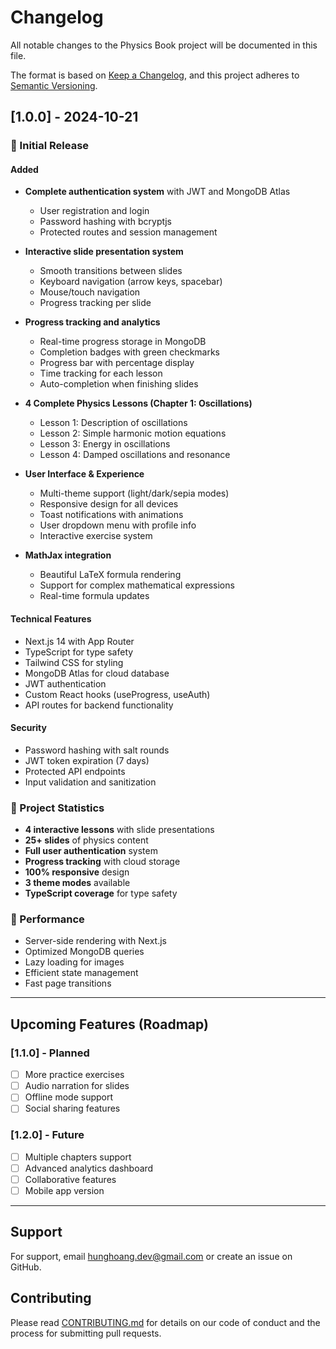 # Changelog

All notable changes to the Physics Book project will be documented in this file.

The format is based on [Keep a Changelog](https://keepachangelog.com/en/1.0.0/),
and this project adheres to [Semantic Versioning](https://semver.org/spec/v2.0.0.html).

## [1.0.0] - 2024-10-21

### 🎉 Initial Release

#### Added
- **Complete authentication system** with JWT and MongoDB Atlas
  - User registration and login
  - Password hashing with bcryptjs
  - Protected routes and session management
  
- **Interactive slide presentation system**
  - Smooth transitions between slides
  - Keyboard navigation (arrow keys, spacebar)
  - Mouse/touch navigation
  - Progress tracking per slide

- **Progress tracking and analytics**
  - Real-time progress storage in MongoDB
  - Completion badges with green checkmarks
  - Progress bar with percentage display
  - Time tracking for each lesson
  - Auto-completion when finishing slides

- **4 Complete Physics Lessons (Chapter 1: Oscillations)**
  - Lesson 1: Description of oscillations
  - Lesson 2: Simple harmonic motion equations
  - Lesson 3: Energy in oscillations
  - Lesson 4: Damped oscillations and resonance

- **User Interface & Experience**
  - Multi-theme support (light/dark/sepia modes)
  - Responsive design for all devices
  - Toast notifications with animations
  - User dropdown menu with profile info
  - Interactive exercise system

- **MathJax integration**
  - Beautiful LaTeX formula rendering
  - Support for complex mathematical expressions
  - Real-time formula updates

#### Technical Features
- Next.js 14 with App Router
- TypeScript for type safety
- Tailwind CSS for styling
- MongoDB Atlas for cloud database
- JWT authentication
- Custom React hooks (useProgress, useAuth)
- API routes for backend functionality

#### Security
- Password hashing with salt rounds
- JWT token expiration (7 days)
- Protected API endpoints
- Input validation and sanitization

### 🎯 Project Statistics
- **4 interactive lessons** with slide presentations
- **25+ slides** of physics content
- **Full user authentication** system
- **Progress tracking** with cloud storage
- **100% responsive** design
- **3 theme modes** available
- **TypeScript coverage** for type safety

### 🚀 Performance
- Server-side rendering with Next.js
- Optimized MongoDB queries
- Lazy loading for images
- Efficient state management
- Fast page transitions

---

## Upcoming Features (Roadmap)

### [1.1.0] - Planned
- [ ] More practice exercises
- [ ] Audio narration for slides
- [ ] Offline mode support
- [ ] Social sharing features

### [1.2.0] - Future
- [ ] Multiple chapters support
- [ ] Advanced analytics dashboard
- [ ] Collaborative features
- [ ] Mobile app version

---

## Support

For support, email hunghoang.dev@gmail.com or create an issue on GitHub.

## Contributing

Please read [CONTRIBUTING.md](CONTRIBUTING.md) for details on our code of conduct and the process for submitting pull requests.